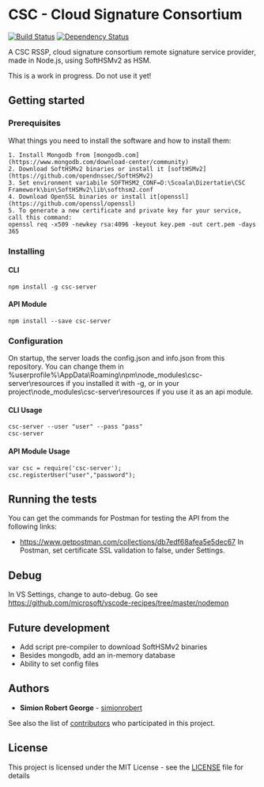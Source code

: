 # CSC - Cloud Signature Consortium

[![Build Status](https://travis-ci.org/simionrobert/cloud-signature-consortium.svg?branch=master)](https://travis-ci.org/simionrobert/cloud-signature-consortium.svg?branch=master) [![Dependency Status](https://david-dm.org/simionrobert/CSC-Framework/status.svg)](https://david-dm.org/simionrobert/CSC-Framework)

A CSC RSSP, cloud signature consortium remote signature service provider, made in Node.js, using SoftHSMv2 as HSM. 

This is a work in progress. Do not use it yet!

## Getting started

### Prerequisites

What things you need to install the software and how to install them:
```
1. Install Mongodb from [mongodb.com](https://www.mongodb.com/download-center/community)
2. Download SoftHSMv2 binaries or install it [softHSMv2](https://github.com/opendnssec/SoftHSMv2)
3. Set environment variabile SOFTHSM2_CONF=D:\Scoala\Dizertatie\CSC Framework\bin\SoftHSMv2\lib\softhsm2.conf
4. Download OpenSSL binaries or install it[openssl](https://github.com/openssl/openssl)
5. To generate a new certificate and private key for your service, call this command: 
openssl req -x509 -newkey rsa:4096 -keyout key.pem -out cert.pem -days 365 

```

### Installing

#### CLI

```
npm install -g csc-server
```

#### API Module

```
npm install --save csc-server 
```

### Configuration
On startup, the server loads the config.json and info.json from this repository. 
You can change them in %userprofile%\AppData\Roaming\npm\node_modules\csc-server\resources if you installed it with -g, or in your project\node_modules\csc-server\resources if you use it as an api module.


#### CLI Usage
```
csc-server --user "user" --pass "pass"
csc-server
```

#### API Module Usage
```
var csc = require('csc-server');
csc.registerUser("user","password");
```


## Running the tests
You can get the commands for Postman for testing the API from the following links:
- https://www.getpostman.com/collections/db7edf68afea5e5dec67
In Postman, set certificate SSL validation to false, under Settings.

## Debug
In VS Settings, change to auto-debug.
Go see https://github.com/microsoft/vscode-recipes/tree/master/nodemon


## Future development
- Add script pre-compiler to download SoftHSMv2 binaries
- Besides mongodb, add an in-memory database
- Ability to set config files

## Authors

* **Simion Robert George** - [simionrobert](https://github.com/simionrobert)

See also the list of [contributors](https://github.com/simionrobert/CSC-Framework/contributors) who participated in this project.


## License

This project is licensed under the MIT License - see the [LICENSE](LICENSE) file for details